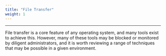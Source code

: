 ```yaml
---
title: "File Transfer"
weight: 1
---
```

---

File transfer is a core feature of any operating system, and many tools exist to achieve this. However, many of these tools may be blocked or monitored by diligent administrators, and it is worth reviewing a range of techniques that may be possible in a given environment.

